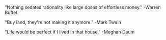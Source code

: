 "Nothing sedates rationality like large doses of effortless money." -Warren Buffet

"Buy land, they're not making it anymore." -Mark Twain

"Life would be perfect if I lived in that house." -Meghan Daum
